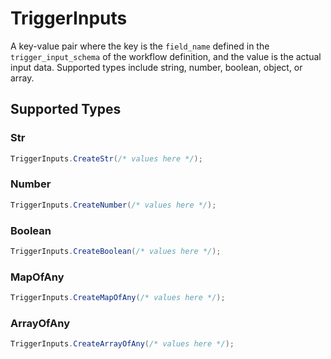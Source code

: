 # TriggerInputs

A key-value pair where the key is the `field_name` defined in the `trigger_input_schema` of the workflow definition,
and the value is the actual input data. Supported types include string, number, boolean, object, or array.



## Supported Types

### Str

```csharp
TriggerInputs.CreateStr(/* values here */);
```

### Number

```csharp
TriggerInputs.CreateNumber(/* values here */);
```

### Boolean

```csharp
TriggerInputs.CreateBoolean(/* values here */);
```

### MapOfAny

```csharp
TriggerInputs.CreateMapOfAny(/* values here */);
```

### ArrayOfAny

```csharp
TriggerInputs.CreateArrayOfAny(/* values here */);
```
